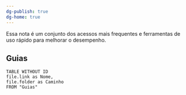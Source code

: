 ```yaml
---
dg-publish: true
dg-home: true
---
```

Essa nota é um conjunto dos acessos mais frequentes e ferramentas de uso rápido para melhorar o desempenho. 

## Guias

```dataview
TABLE WITHOUT ID 
file.link as Nome,
file.folder as Caminho
FROM "Guias"
```

